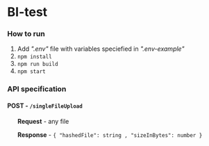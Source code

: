 # BI-test

### How to run

1. Add *".env"* file with variables speciefied in *".env-example"*
2. `npm install`
3. `npm run build`
4. `npm start`


### API specification

#### POST - `/singleFileUpload`

&nbsp;&nbsp;&nbsp;&nbsp;&nbsp;&nbsp;**Request** - any file

&nbsp;&nbsp;&nbsp;&nbsp;&nbsp;&nbsp;**Response** - ```{
                  "hashedFile": string ,
                  "sizeInBytes": number
                  }```
